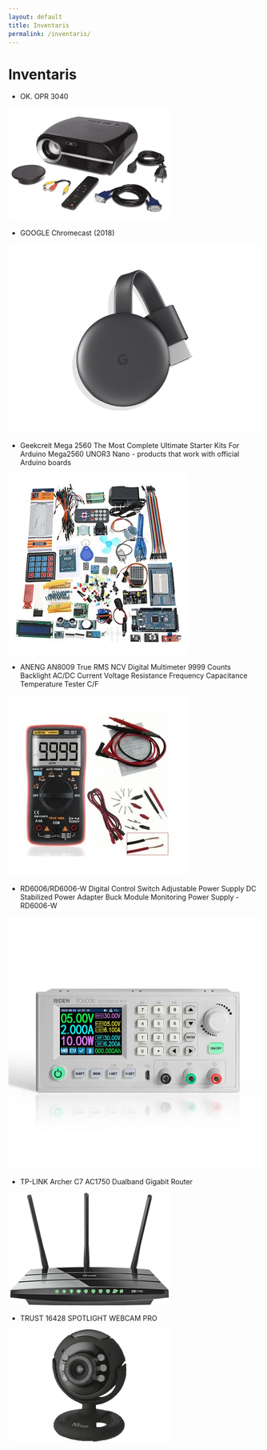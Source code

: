 ```yaml
---
layout: default
title: Inventaris
permalink: /inventaris/
---
```


# Inventaris

- OK. OPR 3040

![OK. OPR 3040](/assets/img/OK.-OPR-3040.jpg)

- GOOGLE Chromecast (2018)

![GOOGLE Chromecast (2018)](/assets/img/fee_786_587_png.png)

- Geekcreit Mega 2560 The Most Complete Ultimate Starter Kits For Arduino Mega2560 UNOR3 Nano - products that work with official Arduino boards

![Geekcreit Mega 2560 The Most Complete Ultimate Starter Kits For Arduino Mega2560 UNOR3 Nano - products that work with official Arduino boards](/assets/img/d2513943-e709-4776-a6ae-9d69257ce3a8.JPG.webp.jpg)

- ANENG AN8009 True RMS NCV Digital Multimeter 9999 Counts Backlight AC/DC Current Voltage Resistance Frequency Capacitance Temperature Tester C/F

![ANENG AN8009 True RMS NCV Digital Multimeter 9999 Counts Backlight AC/DC Current Voltage Resistance Frequency Capacitance Temperature Tester C/F](/assets/img/9f9574ea-b6b1-4c45-8e9d-e92e9fffa960.jpg.webp.jpg)

- RD6006/RD6006-W Digital Control Switch Adjustable Power Supply DC Stabilized Power Adapter Buck Module Monitoring Power Supply - RD6006-W

![RD6006/RD6006-W Digital Control Switch Adjustable Power Supply DC Stabilized Power Adapter Buck Module Monitoring Power Supply - RD6006-W](/assets/img/b8cafb35-38ad-4bc2-9d7d-cd008577c0f1.jpg.webp.jpg)

- TP-LINK Archer C7 AC1750 Dualband Gigabit Router

![TP-LINK Archer C7 AC1750 Dualband Gigabit Router](/assets/img/TP-LINK-Archer-C7-AC1750-Dualband-Gigabit-Router.jpg)

- TRUST 16428 SPOTLIGHT WEBCAM PRO

![TRUST 16428 SPOTLIGHT WEBCAM PRO](/assets/img/TRUST-16428-SPOTLIGHT-WEBCAM-PRO.jpg)
